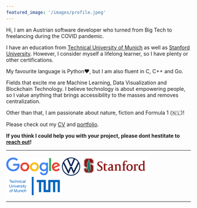 ```yaml
---
featured_image: '/images/profile.jpeg'
---
```

<script type="text/javascript"
  src="https://cdn.mathjax.org/mathjax/latest/MathJax.js?config=TeX-AMS-MML_HTMLorMML">
</script>


<script async src="https://www.googletagmanager.com/gtag/js?id=G-FL0RFP3MP3"></script>
<script>
  window.dataLayer = window.dataLayer || [];
  function gtag(){dataLayer.push(arguments);}
  gtag('js', new Date());

  gtag('config', 'G-FL0RFP3MP3');
</script>



Hi, I am an Austrian software developer who turned from Big Tech to freelancing during the COVID pandemic.

I have an education from [Technical University of Munich](https://www.tum.de/en/) as well as [Stanford University](https://www.stanford.edu/). However, I consider myself a lifelong learner, so I have plenty or other certifications.

My favourite language is Python:heart:, but I am also fluent in C, C++ and Go.

Fields that excite me are Machine Learning, Data Visualization and Blockchain Technology.
I believe technology is about empowering people, so I value anything that brings accessibility to the masses and removes centralization.


Other than that, I am passionate about nature, fiction and Formula 1 (🇳🇱)!

Please check out my [CV](https://scheuclu.github.io/cv/) and [portfolio](https://scheuclu.github.io/posts/).

**If you think I could help you with your project, please dont hestitate to [reach out](https://scheuclu.github.io/contact/)!**

---
<p><img src="/images/logos/google.svg" alt="" height="50" />
   <img src="/images/logos/vw.png" alt="" height="50" />
   <img src="/images/logos/stanford.png" alt="" height="55" />
   <img src="/images/logos/tum.png" alt="" height="50" />
</p>

---

